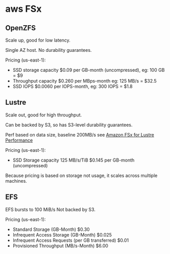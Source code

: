 # aws FSx

## OpenZFS

Scale up, good for low latency.

Single AZ host. No durability guarantees.

Pricing (us-east-1):

- SSD storage capacity $0.09 per GB-month (uncompressed), eg: 100 GB = $9
- Throughput capacity $0.260 per MBps-month eg: 125 MB/s = $32.5
- SSD IOPS $0.0060 per IOPS-month, eg: 300 IOPS = $1.8

## Lustre

Scale out, good for high throughput.

Can be backed by S3, so has S3-level durability guarantees.

Perf based on data size, baseline 200MB/s see [Amazon FSx for Lustre Performance](https://docs.aws.amazon.com/fsx/latest/LustreGuide/performance.html)

Pricing (us-east-1):

- SSD Storage capacity 125 MB/s/TiB $0.145 per GB-month (uncompressed)

Because pricing is based on storage not usage, it scales across multiple machines.

## EFS

EFS bursts to 100 MiB/s
Not backed by S3.

Pricing (us-east-1):

- Standard Storage (GB-Month) $0.30
- Infrequent Access Storage (GB-Month) $0.025
- Infrequent Access Requests (per GB transferred) $0.01
- Provisioned Throughput (MB/s-Month) $6.00
